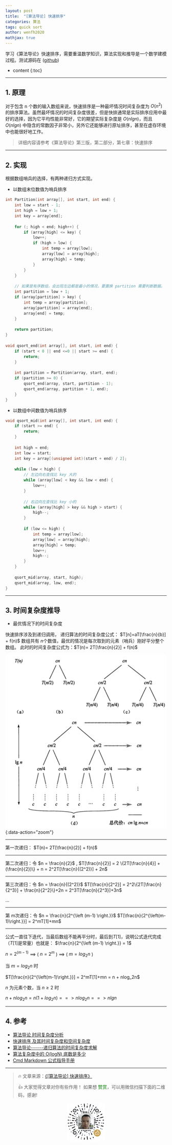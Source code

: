 ```yaml
---
layout: post
title:  "[算法导论] 快速排序"
categories: 算法
tags: quick sort
author: wenfh2020
mathjax: true
--- 
```


学习《算法导论》快速排序，需要重温数学知识，算法实现和推导是一个数学建模过程。测试源码在 ([github](https://github.com/wenfh2020/c_test/blob/master/algorithms/sort.h))



* content
{:toc}

---

## 1. 原理

对于包含 n 个数的输入数组来说，快速排序是一种最坏情况时间复杂度为 $O(n^2)$ 的排序算法。虽然最坏情况的时间复杂度很差，但是快排通常是实际排序应用中最好的选择，因为它平均性能非常好，它的期望实际复杂度是 $O(nlgn)$，而且 $O(nlgn)$ 中隐含的常数因子非常小，另外它还能够进行原址排序，甚至在虚存环境中也能很好地工作。

> 详细内容请参考《算法导论》第三版，第二部分，第七章：快速排序

---

## 2. 实现

根据数组哨兵的选择，有两种递归方式实现。

* 以数组末位数值为哨兵排序

```c
int Partition(int array[], int start, int end) {
    int low = start - 1;
    int high = low + 1;
    int key = array[end];

    for (; high < end; high++) {
        if (array[high] <= key) {
            low++;
            if (high > low) {
                int temp = array[low];
                array[low] = array[high];
                array[high] = temp;
            }
        }
    }

    // 如果是有序数组，会出现左边都是最小的情况，要置换 partition 需要判断数据。
    int partition = low + 1;
    if (array[partition] > key) {
        int temp = array[partition];
        array[partition] = array[end];
        array[end] = temp;
    }

    return partition;
}

void qsort_end(int array[], int start, int end) {
    if (start < 0 || end <=0 || start >= end) {
        return;
    }

    int partition = Partition(array, start, end);
    if (partition >= 0) {
        qsort_end(array, start, partition - 1);
        qsort_end(array, partition + 1, end);
    }
}
```

* 以数组中间数值为哨兵排序

```c
void qsort_mid(int array[], int start, int end) {
    if (start >= end) {
        return;
    }

    int high = end;
    int low = start;
    int key = array[(unsigned int)(start + end) / 2];

    while (low < high) {
        // 左边向右查找比 key 大的
        while (array[low] < key && low < end) {
            low++;
        }

        // 右边向左查找比 key 小的
        while (array[high] > key && high > start) {
            high--;
        }

        if (low <= high) {
            int temp = array[low];
            array[low] = array[high];
            array[high] = temp;
            low++;
            high--;
        }
    }

    qsort_mid(array, start, high);
    qsort_mid(array, low, end);
}
```

---

## 3. 时间复杂度推导

* 最优情况下的时间复杂度

快速排序涉及到递归调用， 递归算法的时间复杂度公式：
$T[n]=aT[\frac{n}{b}] + f(n)$
数组共有 $n$个数值，最优的情况是每次取到的元素（哨兵）刚好平分整个数组。
此时的时间复杂度公式为：$T(n)= 2T[\frac{n}{2}] + f(n)$

![结果递归树（《算法导论》2.3.2 分析分治算法](/images/2020-06-03-06-26-44.png){:data-action="zoom"}

---
第一次递归：
$T(n)= 2T[\frac{n}{2}] + f(n)$

---
第二次递归：令 $n = \frac{n}{2}$ ,
$T[\frac{n}{2}] = 2 \{2T[\frac{n}{4}] + (\frac{n}{2})\} + n = 2^2T[\frac{n}{(2^2)}] + 2n$

---
第三次递归：令 $n = \frac{n}{(2^2)}$
$T[\frac{n}{2^2}] = 2^2\{2T[\frac{n}{2^3}] + \frac{n}{2^2}\}+2n = 2^3T[\frac{n}{2^3}]+3n$

...

---
第 $m$次递归：令 $n = \frac{n}{2^{\left (m-1) \right.}}$
$T[\frac{n}{2^{\left(m-1)\right.}}] = 2^mT[1]+mn$

---
公式一直往下迭代，当最后数组不能再平分时，最后到$T[1]$，说明公式迭代完成（$T[1]$是常量）也就是： $\frac{n}{2^{\left (m-1) \right.}} = 1$

$n = 2^{\left (m-1) \right.}$ ==> ( $n = 2^m$ ) ==> ( $m = log_2n$ )

当 $m = log_2n$ 时

$T[\frac{n}{2^{\left(m-1)\right.}}] = 2^mT[1]+mn = n + nlog_2n$

$n$ 为元素个数，当 $n \geq 2$ 时

$n + nlog_2n = n(1+log_2n) ==> nlog_2n ==> nlgn$ 

---

## 4. 参考

* [算法导论 时间复杂度分析](https://blog.csdn.net/iiaba_/article/details/85029102#comments)
* [快速排序 及其时间复杂度和空间复杂度](https://blog.csdn.net/A_BlackMoon/article/details/81064712)
* [算法导论------递归算法的时间复杂度求解](https://blog.csdn.net/so_geili/article/details/53444816)
* [算法复杂度中的 O(logN) 底数是多少](https://www.cnblogs.com/lulin1/p/9516132.html)
* [Cmd Markdown 公式指导手册](https://www.zybuluo.com/codeep/note/163962)

---

> 🔥 文章来源：[《[算法导论] 快速排序》](https://wenfh2020.com/2019/11/21/quick-sort/)
>
> 👍 大家觉得文章对你有些作用！ 如果想 <font color=green>赞赏</font>，可以用微信扫描下面的二维码，感谢!
<div align=center><img src="/images/2020-08-06-15-49-47.png" width="120"/></div>

